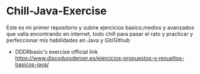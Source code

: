 # Chill-Java-Exercise
Este es mi primer repositorio y subire ejercicios basico,medios y avanzados que valla encontrando en internet, todo chill para pasar el rato y practicar y perfeccionar mis habilidades en Java y Git/Github

* DDDRbasic's exercise official link https://www.discoduroderoer.es/ejercicios-propuestos-y-resueltos-basicos-java/


